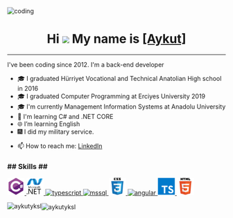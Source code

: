 <img align="center" alt="coding"  src="https://user-images.githubusercontent.com/74038190/221352995-5ac18bdf-1a19-4f99-bbb6-77559b220470.gif">

<h1 align="center"> Hi <img src="https://media.giphy.com/media/hvRJCLFzcasrR4ia7z/giphy.gif" width="30"> My name is <a href="https://www.linkedin.com/in/aykut-y-ab5ba6252/"> [Aykut] </a></h2>


-----------------------------------------------------------
I've been coding since 2012. I'm a back-end developer  

* 🎓  I graduated Hürriyet Vocational and Technical Anatolian High school in 2016
* 🎓  I graduated Computer Programming at Erciyes University 2019
* 🎓  I'm currently Management Information Systems at Anadolu University
* 🧠  I'm learning C# and .NET CORE 
* 🌐  I’m learning English
* 🎆  I did my military service.

- 📫 How to reach me: <a href="https://www.linkedin.com/in/aykut-y-ab5ba6252/ ">LinkedIn</a>


<h3 align="left">## Skills ##</h3>
<p align="left">
<a href="https://www.w3schools.com/cs/" target="_blank" rel="noreferrer"> <img src="https://raw.githubusercontent.com/devicons/devicon/master/icons/csharp/csharp-original.svg" alt="csharp" width="40" height="40"/> </a><a href="https://dotnet.microsoft.com/" target="_blank" rel="noreferrer"> <img src="https://raw.githubusercontent.com/devicons/devicon/master/icons/dot-net/dot-net-original-wordmark.svg" alt="dotnet" width="40" height="40"/> </a> <a href="" target="_blank" rel="noreferrer"> <img src="https://github.com/campusMVP/dotnetCoreLogoPack/blob/master/Entity%20Framework%20Core/Bitmap%20RGB/Bitmap-MEDIUM_Entity-Framework-Core-Logo_2colors_Square_Boxed_RGB.png" alt="typescript" width="40" height="40"/> </a> <a href="https://www.microsoft.com/en-us/sql-server" target="_blank" rel="noreferrer"> <img src="https://www.svgrepo.com/show/303229/microsoft-sql-server-logo.svg" alt="mssql" width="40" height="40"/></a><a href="https://www.w3schools.com/css/" target="_blank" rel="noreferrer"> <img src="https://raw.githubusercontent.com/devicons/devicon/master/icons/css3/css3-original-wordmark.svg" alt="css3" width="40" height="40"/> </a> <a href="https://angular.io" target="_blank" rel="noreferrer"> <img src="https://angular.io/assets/images/logos/angular/angular.svg" alt="angular" width="40" height="40"/> </a> <a href="https://www.typescriptlang.org/" target="_blank" rel="noreferrer"> <img src="https://raw.githubusercontent.com/devicons/devicon/master/icons/typescript/typescript-original.svg" alt="typescript" width="40" height="40"/> </a> 
<a href="https://www.w3.org/html/" target="_blank" rel="noreferrer"> <img src="https://raw.githubusercontent.com/devicons/devicon/master/icons/html5/html5-original-wordmark.svg" alt="html5" width="40" height="40"/> </a>
</p>
<p><img align="left" src="https://github-readme-stats.vercel.app/api/top-langs?username=aykutyksl&show_icons=true&locale=en&layout=compact" alt="aykutyksl" /></p>



<p><img align="center" src="https://github-readme-streak-stats.herokuapp.com/?user=aykutyksl&" alt="aykutyksl" /></p>




